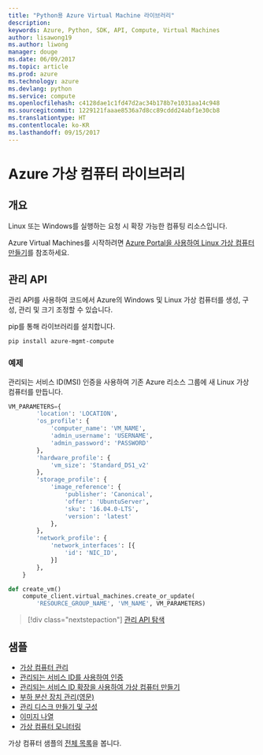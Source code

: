 ```yaml
---
title: "Python용 Azure Virtual Machine 라이브러리"
description: 
keywords: Azure, Python, SDK, API, Compute, Virtual Machines
author: lisawong19
ms.author: liwong
manager: douge
ms.date: 06/09/2017
ms.topic: article
ms.prod: azure
ms.technology: azure
ms.devlang: python
ms.service: compute
ms.openlocfilehash: c4128dae1c1fd47d2ac34b178b7e1031aa14c948
ms.sourcegitcommit: 1229121faaae8536a7d8cc89cddd24abf1e30cb8
ms.translationtype: HT
ms.contentlocale: ko-KR
ms.lasthandoff: 09/15/2017
---
```

# <a name="azure-virtual-machine-libraries"></a>Azure 가상 컴퓨터 라이브러리

## <a name="overview"></a>개요

Linux 또는 Windows를 실행하는 요청 시 확장 가능한 컴퓨팅 리소스입니다.

Azure Virtual Machines를 시작하려면 [Azure Portal을 사용하여 Linux 가상 컴퓨터 만들기](/azure/virtual-machines/linux/quick-create-portal)를 참조하세요.

## <a name="management-api"></a>관리 API

관리 API를 사용하여 코드에서 Azure의 Windows 및 Linux 가상 컴퓨터를 생성, 구성, 관리 및 크기 조정할 수 있습니다.

pip를 통해 라이브러리를 설치합니다.

```bash
pip install azure-mgmt-compute 
```   

### <a name="example"></a>예제

관리되는 서비스 ID(MSI) 인증을 사용하여 기존 Azure 리소스 그룹에 새 Linux 가상 컴퓨터를 만듭니다.

```python
VM_PARAMETERS={
        'location': 'LOCATION',
        'os_profile': {
            'computer_name': 'VM_NAME',
            'admin_username': 'USERNAME',
            'admin_password': 'PASSWORD'
        },
        'hardware_profile': {
            'vm_size': 'Standard_DS1_v2'
        },
        'storage_profile': {
            'image_reference': {
                'publisher': 'Canonical',
                'offer': 'UbuntuServer',
                'sku': '16.04.0-LTS',
                'version': 'latest'
            },
        },
        'network_profile': {
            'network_interfaces': [{
                'id': 'NIC_ID',
            }]
        },
    }

def create_vm()
    compute_client.virtual_machines.create_or_update(
        'RESOURCE_GROUP_NAME', 'VM_NAME', VM_PARAMETERS)
```

> [!div class="nextstepaction"]
> [관리 API 탐색](/python/api/overview/azure/virtualmachines/managementlibrary)

## <a name="samples"></a>샘플

* [가상 컴퓨터 관리][1]
* [관리되는 서비스 ID를 사용하여 인증][2]
* [관리되는 서비스 ID 확장을 사용하여 가상 컴퓨터 만들기][3]
* [부하 분산 장치 관리(영문)][4]
* [관리 디스크 만들기 및 구성][5]
* [이미지 나열][6] 
* [가상 컴퓨터 모니터링][7]

가상 컴퓨터 샘플의 [전체 목록](https://azure.microsoft.com/resources/samples/?platform=python&term=virtual-machines)을 봅니다.

[1]: https://azure.microsoft.com/resources/samples/virtual-machines-python-manage/
[2]: https://github.com/Azure-Samples/resource-manager-python-manage-resources-with-msi
[3]: https://github.com/Azure-Samples/compute-python-msi-vm
[4]: https://azure.microsoft.com/resources/samples/network-python-manage-loadbalancer
[5]: ../docs-ref-conceptual/python-sdk-azure-samples-managed-disks.md
[6]: ../docs-ref-conceptual/python-sdk-azure-samples-list-images.md
[7]: ../docs-ref-conceptual/python-sdk-azure-samples-monitor-vms.md
